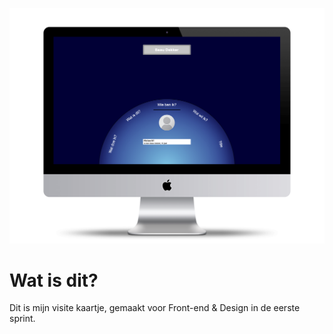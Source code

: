 ![visite kaartje op digital screen](/assets/visitekaartje_digital_screen.png)
# Wat is dit?
Dit is mijn visite kaartje, gemaakt voor Front-end & Design in de eerste sprint.

# 
